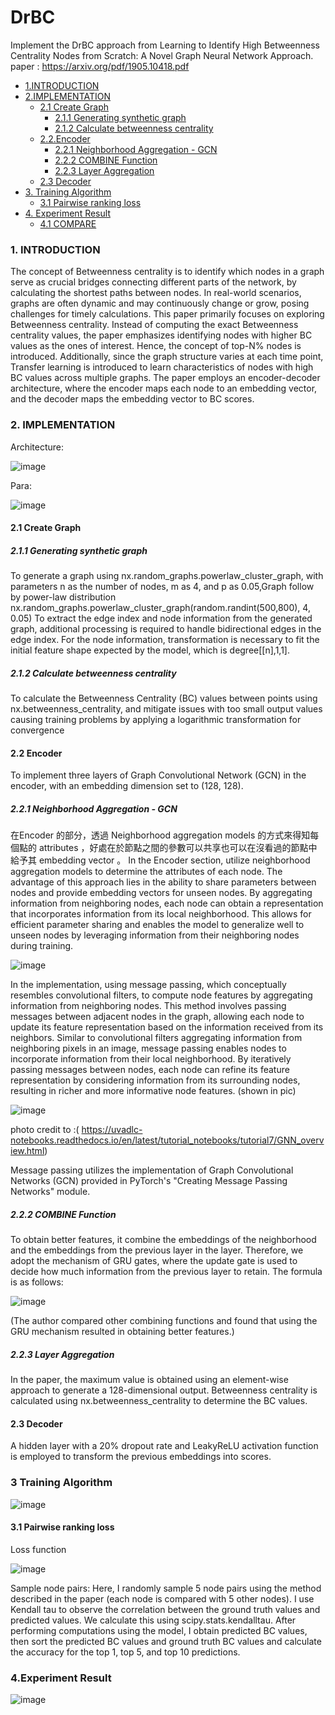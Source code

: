 # DrBC
Implement the DrBC approach from Learning to Identify High Betweenness Centrality Nodes from Scratch: A Novel Graph Neural Network Approach. paper : https://arxiv.org/pdf/1905.10418.pdf


* [1.INTRODUCTION](#1introduction)  
* [2.IMPLEMENTATION](#2implementation) 
  * [2.1 Create Graph](#21-create-graph)
    * [2.1.1 Generating synthetic graph](#211-generating-synthetic-graph)
    * [ 2.1.2 Calculate betweenness centrality](#212calculate-betweenness-centrality)
  * [2.2.Encoder](#22encoder)
    * [2.2.1 Neighborhood Aggregation - GCN](#221-neighborhood-aggregation---gcn)
    * [2.2.2 COMBINE Function](#222-combine-function) 
    * [2.2.3 Layer Aggregation](#223-layer-aggregation)
  * [2.3 Decoder](#23-decoder)
* [3. Training Algorithm](#3-training-algorithm)
  * [3.1 Pairwise ranking loss](#31-pairwise-ranking-loss)
* [4. Experiment Result](#4-experiment-result)
  * [4.1 COMPARE](#41-compare)


### 1.	INTRODUCTION  
The concept of Betweenness centrality is to identify which nodes in a graph serve as crucial bridges connecting different parts of the network, by calculating the shortest paths between nodes. In real-world scenarios, graphs are often dynamic and may continuously change or grow, posing challenges for timely calculations. This paper primarily focuses on exploring Betweenness centrality. Instead of computing the exact Betweenness centrality values, the paper emphasizes identifying nodes with higher BC values as the ones of interest. Hence, the concept of top-N% nodes is introduced. Additionally, since the graph structure varies at each time point, Transfer learning is introduced to learn characteristics of nodes with high BC values across multiple graphs. The paper employs an encoder-decoder architecture, where the encoder maps each node to an embedding vector, and the decoder maps the embedding vector to BC scores.

### 2.	IMPLEMENTATION  
Architecture: 

![image](https://user-images.githubusercontent.com/51444652/158140318-bf941edf-d256-4992-aa62-009eff357ddc.png)

Para:

![image](https://user-images.githubusercontent.com/51444652/158140348-9fb80ca8-3f76-4e3e-9784-6a71f88e6c08.png)


#### 2.1	 Create Graph 

##### 2.1.1 Generating synthetic graph  
To generate a graph using nx.random_graphs.powerlaw_cluster_graph, with parameters n as the number of nodes, m as 4, and p as 0.05,Graph follow by power-law distribution nx.random_graphs.powerlaw_cluster_graph(random.randint(500,800), 4, 0.05) 
To extract the edge index and node information from the generated graph, additional processing is required to handle bidirectional edges in the edge index. For the node information, transformation is necessary to fit the initial feature shape expected by the model, which is degree[[n],1,1].

##### 2.1.2 Calculate betweenness centrality
To calculate the Betweenness Centrality (BC) values between points using nx.betweenness_centrality, and mitigate issues with too small output values causing training problems by applying a logarithmic transformation for convergence

#### 2.2	 Encoder
To implement three layers of Graph Convolutional Network (GCN) in the encoder, with an embedding dimension set to (128, 128).

##### 2.2.1 Neighborhood Aggregation - GCN
在Encoder 的部分，透過 Neighborhood aggregation models 的方式來得知每個點的 attributes ，好處在於節點之間的參數可以共享也可以在沒看過的節點中給予其 embedding vector 。
In the Encoder section, utilize neighborhood aggregation models to determine the attributes of each node. The advantage of this approach lies in the ability to share parameters between nodes and provide embedding vectors for unseen nodes. By aggregating information from neighboring nodes, each node can obtain a representation that incorporates information from its local neighborhood. This allows for efficient parameter sharing and enables the model to generalize well to unseen nodes by leveraging information from their neighboring nodes during training.

![image](https://user-images.githubusercontent.com/51444652/158143193-0b4084f0-f8c6-4583-93bc-1eff05ecde70.png)

In the implementation, using message passing, which conceptually resembles convolutional filters, to compute node features by aggregating information from neighboring nodes. This method involves passing messages between adjacent nodes in the graph, allowing each node to update its feature representation based on the information received from its neighbors. Similar to convolutional filters aggregating information from neighboring pixels in an image, message passing enables nodes to incorporate information from their local neighborhood. By iteratively passing messages between nodes, each node can refine its feature representation by considering information from its surrounding nodes, resulting in richer and more informative node features. (shown in pic)

![image](https://user-images.githubusercontent.com/51444652/158143496-3b243491-b7ac-41ed-8833-9223fe63e401.png)

photo credit to :( https://uvadlc-notebooks.readthedocs.io/en/latest/tutorial_notebooks/tutorial7/GNN_overview.html) 

Message passing utilizes the implementation of Graph Convolutional Networks (GCN) provided in PyTorch's "Creating Message Passing Networks" module.


##### 2.2.2 COMBINE Function 
To obtain better features, it combine the embeddings of the neighborhood and the embeddings from the previous layer in the layer. Therefore, we adopt the mechanism of GRU gates, where the update gate is used to decide how much information from the previous layer to retain. The formula is as follows:

![image](https://user-images.githubusercontent.com/51444652/158143841-3b596bee-d014-4a2e-bf1c-c4c76b7ed523.png)

(The author compared other combining functions and found that using the GRU mechanism resulted in obtaining better features.)
##### 2.2.3 Layer Aggregation 
In the paper, the maximum value is obtained using an element-wise approach to generate a 128-dimensional output. Betweenness centrality is calculated using nx.betweenness_centrality to determine the BC values.

#### 2.3 Decoder
A hidden layer with a 20% dropout rate and LeakyReLU activation function is employed to transform the previous embeddings into scores. 

### 3 Training Algorithm

![image](https://user-images.githubusercontent.com/51444652/158565102-974b3365-9548-424d-91fb-0052b9068513.png)


#### 3.1 Pairwise ranking loss
Loss function

![image](https://user-images.githubusercontent.com/51444652/158565176-c974cae0-a67c-472c-8853-8f00e3c8dc26.png)


Sample node pairs: Here, I randomly sample 5 node pairs using the method described in the paper (each node is compared with 5 other nodes). I use Kendall tau to observe the correlation between the ground truth values and predicted values. We calculate this using scipy.stats.kendalltau. After performing computations using the model, I obtain predicted BC values, then sort the predicted BC values and ground truth BC values and calculate the accuracy for the top 1, top 5, and top 10 predictions.

### 4.Experiment Result

![image](https://user-images.githubusercontent.com/51444652/158565319-fd056419-6d1d-4380-9a22-dd3d8705ed78.png)




